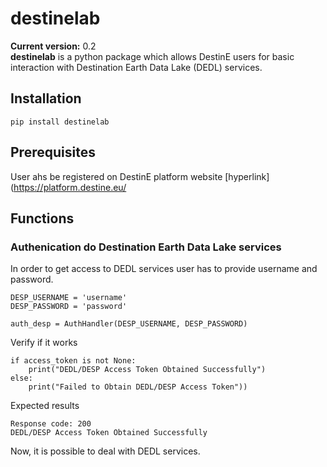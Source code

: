 # destinelab
**Current version:** 0.2  
**destinelab** is a python package which allows DestinE users for basic interaction with Destination Earth Data Lake (DEDL) services.  
## Installation  
```
pip install destinelab
```
## Prerequisites
User ahs be registered on DestinE platform website [hyperlink](https://platform.destine.eu/
## Functions

### Authenication do Destination Earth Data Lake services
In order to get access to DEDL services user has to provide username and password.

```
DESP_USERNAME = 'username'
DESP_PASSWORD = 'password'

auth_desp = AuthHandler(DESP_USERNAME, DESP_PASSWORD)
```
Verify if it works 
```
if access_token is not None:
    print("DEDL/DESP Access Token Obtained Successfully")
else:
    print("Failed to Obtain DEDL/DESP Access Token"))
```
Expected results
```
Response code: 200
DEDL/DESP Access Token Obtained Successfully
```
Now, it is possible to deal with DEDL services.
